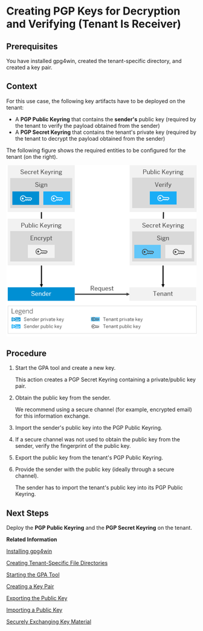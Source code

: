 <!-- loiof80c999b64ef4ad2afd1e855c80087f5 -->

# Creating PGP Keys for Decryption and Verifying \(Tenant Is Receiver\)



## Prerequisites

You have installed gpg4win, created the tenant-specific directory, and created a key pair.



## Context

For this use case, the following key artifacts have to be deployed on the tenant:

-   A **PGP Public Keyring** that contains the **sender's** public key \(required by the tenant to verify the payload obtained from the sender\)
-   A **PGP Secret Keyring** that contains the tenant's private key \(required by the tenant to decrypt the payload obtained from the sender\)

The following figure shows the required entities to be configured for the tenant \(on the right\).

![](images/PGP_Inbound_Decrypt_and_Verify_59f6916.png)



## Procedure

1.  Start the GPA tool and create a new key.

    This action creates a PGP Secret Keyring containing a private/public key pair.

2.  Obtain the public key from the sender.

    We recommend using a secure channel \(for example, encrypted email\) for this information exchange.

3.  Import the sender's public key into the PGP Public Keyring.

4.  If a secure channel was not used to obtain the public key from the sender, verify the fingerprint of the public key.

5.  Export the public key from the tenant's PGP Public Keyring.

6.  Provide the sender with the public key \(ideally through a secure channel\).

    The sender has to import the tenant's public key into its PGP Public Keyring.




## Next Steps

Deploy the **PGP Public Keyring** and the **PGP Secret Keyring** on the tenant.

**Related Information**  


[Installing gpg4win](installing-gpg4win-b55c025.md "We recommend that you use gpg4win to create OpenPGP key material.")

[Creating Tenant-Specific File Directories](creating-tenant-specific-file-directories-8cd3232.md "A PGP Secret Keyring and a PGP Public Keyring have to be maintained for each tenant that uses OpenPGP. The GPA tool cannot maintain several PGP Secret or Public Keyrings at the same time. Therefore, you have to create a separate directory for each tenant, where you have to configure GPA and the launching of GPA separately (otherwise, keys from different tenants will be stored in the same keyring).")

[Starting the GPA Tool](starting-the-gpa-tool-a3e8e13.md "")

[Creating a Key Pair](creating-a-key-pair-bb416c5.md "")

[Exporting the Public Key](exporting-the-public-key-2b39fe1.md "You can export a public key in order to make it available for your communication partner (sender or receiver).")

[Importing a Public Key](importing-a-public-key-651b1c5.md "You can import public keys provided by your communication partner.")

[Securely Exchanging Key Material](securely-exchanging-key-material-908d93e.md "In many cases, communication partners need to exchange public keys in order to establish a secure connection.")

